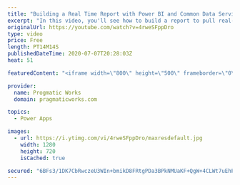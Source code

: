```yaml
---
title: "Building a Real Time Report with Power BI and Common Data Services (CDS)"
excerpt: "In this video, you'll see how to build a report to pull real-time analytics out of Common Data Services (CDS). To do this, you'll see the latest feature in Power Apps CDS to turn on TDS mode to enable Power BI Direct Query.   Pragmatic Works Classes and Consulting : https://www.pragmaticworks.com"
originalUrl: https://youtube.com/watch?v=4rweSFppDro
type: video
price: Free
length: PT14M14S
publishedDateTime: 2020-07-07T20:28:03Z
heat: 51

featuredContent: "<iframe width=\"800\" height=\"500\" frameborder=\"0\" src=\"https://www.youtube.com/embed/4rweSFppDro\" allow=\"accelerometer; autoplay; encrypted-media; gyroscope; picture-in-picture\" allowfullscreen></iframe>"

provider:
  name: Progmatic Works
  domain: pragmaticworks.com

topics:
  - Power Apps

images:
  - url: https://i.ytimg.com/vi/4rweSFppDro/maxresdefault.jpg
    width: 1280
    height: 720
    isCached: true

secured: "6BFs3/1DK7CbRwczeU3WIn+bmikD8FRtgPDa3BPkNMUaKF+QgW+4CLWt7uEhPTLfle7XbeZqOUOqEcT58758L0vmpMgiXWeQvCEM9ISFC84lcKWXmLPIHPjx9BZnW0bSMWOQldBiGBtN2orZXyWm59H0yMUFBCezjvXEEvrrA1rq0nSZjWVgska4i44hBg8usjkczmILTISjKIt1vLfv7TscZWHIA4OIXd8hnne1uueVjwV+2BpklaNMcrXU48nsk/53Ry0eZJm1bOSUnh7d8MgkSbAkXvVSKysx8zIUjOFa7TwO4wubumaenQBkG+9sCz95aMjebKwm6+Pai8Jr41Q3jG4hB5Ebvfjunhk8FB7V6otsOkbTgorB3B6ihVVLfNQnnbTR5z9OQU0uQtBZBwnFzWjy7haMd5ZyElfi0T8=;0tax8EVZUjOm83Pt/BYwCw=="
---
```


